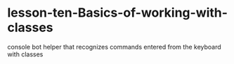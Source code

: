 # lesson-ten-Basics-of-working-with-classes
 console bot helper that recognizes commands entered from the keyboard with classes
